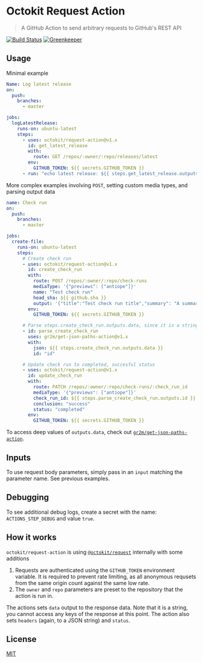# Octokit Request Action

> A GitHub Action to send arbitrary requests to GitHub's REST API

[![Build Status](https://github.com/octokit/request-action/workflows/Test/badge.svg)](https://github.com/octokit/request-action/actions)
[![Greenkeeper](https://badges.greenkeeper.io/octokit/request-action.svg)](https://greenkeeper.io/)

## Usage

Minimal example

```yml
Name: Log latest release
on:
  push:
    branches:
      - master

jobs:
  logLatestRelease:
    runs-on: ubuntu-latest
    steps:
      - uses: octokit/request-action@v1.x
        id: get_latest_release
        with:
          route: GET /repos/:owner/:repo/releases/latest
        env:
          GITHUB_TOKEN: ${{ secrets.GITHUB_TOKEN }}
      - run: "echo latest release: ${{ steps.get_latest_release.outputs.data }}"
```

More complex examples involving `POST`, setting custom media types, and parsing output data

```yml
name: Check run
on:
  push:
    branches:
      - master

jobs:
  create-file:
    runs-on: ubuntu-latest
    steps:
      # Create check run
      - uses: octokit/request-action@v1.x
        id: create_check_run
        with:
          route: POST /repos/:owner/:repo/check-runs
          mediaType: '{"previews": ["antiope"]}'
          name: "Test check run"
          head_sha: ${{ github.sha }}
          output: '{"title":"Test check run title","summary": "A summary of the test check run", "images": [{"alt": "Test image", "image_url": "https://octodex.github.com/images/jetpacktocat.png"}]}'
        env:
          GITHUB_TOKEN: ${{ secrets.GITHUB_TOKEN }}

      # Parse steps.create_check_run.outputs.data, since it is a string
      - id: parse_create_check_run
        uses: gr2m/get-json-paths-action@v1.x
        with:
          json: ${{ steps.create_check_run.outputs.data }}
          id: "id"

      # Update check run to completed, succesful status
      - uses: octokit/request-action@v1.x
        id: update_check_run
        with:
          route: PATCH /repos/:owner/:repo/check-runs/:check_run_id
          mediaType: '{"previews": ["antiope"]}'
          check_run_id: ${{ steps.parse_create_check_run.outputs.id }}
          conclusion: "success"
          status: "completed"
        env:
          GITHUB_TOKEN: ${{ secrets.GITHUB_TOKEN }}
```

To access deep values of `outputs.data`, check out [`gr2m/get-json-paths-action`](https://github.com/gr2m/get-json-paths-action).

## Inputs

To use request body parameters, simply pass in an `input` matching the parameter name. See previous examples.

## Debugging

To see additional debug logs, create a secret with the name: `ACTIONS_STEP_DEBUG` and value `true`.

## How it works

`octokit/request-action` is using [`@octokit/request`](https://github.com/octokit/request.js/) internally with some additions

1. Requests are authenticated using the `GITHUB_TOKEN` environment variable. It is required to prevent rate limiting, as all anonymous requsets from the same origin count against the same low rate.
2. The `owner` and `repo` parameters are preset to the repository that the action is run in.

The actions sets `data` output to the response data. Note that it is a string, you cannot access any keys of the response at this point. The action also sets `headers` (again, to a JSON string) and `status`.

## License

[MIT](LICENSE)
